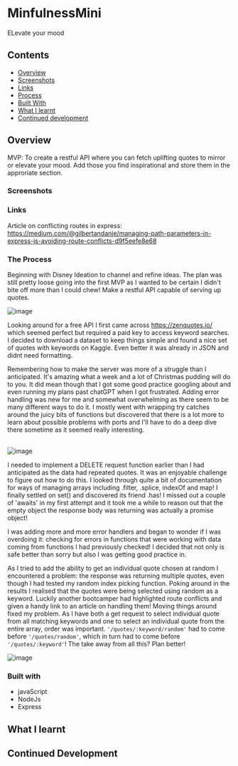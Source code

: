 # MinfulnessMini
ELevate your mood

## Contents
* [Overview](#overview)
* [Screenshots](#screenshots)
* [Links](#links)
* [Process](#the-process)
* [Built With](#built-with)
* [What I learnt](#what-i-learnt)
* [Continued development](#continued-development)

## Overview
MVP: To create a restful API where you can fetch uplifting quotes to mirror or elevate your mood. Add those you find inspirational and store them in the approriate section.

### Screenshots

### Links
Article on conflicting routes in express:</br>
https://medium.com/@gilbertandanje/managing-path-parameters-in-express-js-avoiding-route-conflicts-d9f5eefe8e68

### The Process
Beginning with Disney Ideation to channel and refine ideas. The plan was still pretty loose going into the first MVP as I wanted to be certain I didn't bite off more than I could chew!
Make a restful API capable of serving up quotes.

![image](https://github.com/user-attachments/assets/098ffe3d-a43f-43d9-9f0d-8336ad7b2602)

Looking around for a free API I first came across https://zenquotes.io/ which seemed perfect but required a paid key to access keyword searches. I decided to download a dataset to keep things simple and found a nice set of quotes with keywords on Kaggle. 
Even better it was already in JSON and didnt need formatting.

Remembering how to make the server was more of a struggle than I anticipated. It's amazing what a week and a lot of Christmas pudding will do to you. It did mean though that I got some good practice googling about and even running my plans past chatGPT when I got frustrated. Adding error handling was new for me and somewhat overwhelming as there seem to be many different ways to do it. I mostly went with wrapping try catches around the juicy bits of functions but discovered that there is a lot more to learn about possible problems with ports and I'll have to do a deep dive there sometime as it seemed really interesting.<br/><br/>


![image](https://github.com/user-attachments/assets/ca056c84-0a57-4517-ba8d-4f3d95086286)

I needed to implement a DELETE request function earlier than I had anticipated as the data had repeated quotes. It was an enjoyable challenge to figure out how to do this. I looked through quite a bit of documentation for ways of managing arrays including .filter, .splice, indexOf and map! I finally settled on set() and discovered its friend .has!
I missed out a couple of 'awaits' in my first attempt and it took me a while to reason out that the empty object the response body was returning was actually a promise object!

I was adding more and more error handlers and began to wonder if I was overdoing it: checking for errors in functions that were working with data coming from functions I had previously checked! I decided that not only is safe better than sorry but also I was getting good practice in.

As I tried to add the ability to get an individual quote chosen at random I encountered a problem: the response was returning multiple quotes, even though I had tested my random index picking function. Poking around in the results I realised that the quotes were being selected using random as a keyword. Luckily another bootcamper had highlighted route conflicts and given a handy link to an article on handling them! Moving things around fixed my problem. As I have both a get request to select individual quote from all matching keywords and one to select an individual quote from the entire array, order was important. ```'/quotes/:keyword/random'``` had to come before ```'/quotes/random'```, which in turn had to come before ```'/quotes/:keyword'```! The take away from all this? Plan better!

![image](https://github.com/user-attachments/assets/9ad5130f-36a8-4d03-8bcd-8ae5e6ba87a6)



### Built with
- javaScript
- NodeJs
- Express

## What I learnt

## Continued Development


